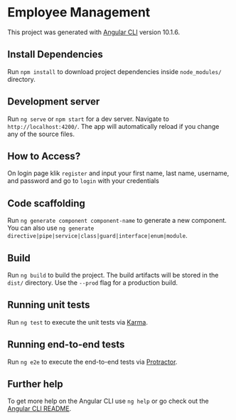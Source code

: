 # Employee Management

This project was generated with [Angular CLI](https://github.com/angular/angular-cli) version 10.1.6.

## Install Dependencies

Run `npm install` to download project dependencies inside `node_modules/` directory.

## Development server

Run `ng serve` or `npm start` for a dev server. Navigate to `http://localhost:4200/`. The app will automatically reload if you change any of the source files.

## How to Access?

On login page klik `register` and input your first name, last name, username, and password and go to `login` with your credentials

## Code scaffolding

Run `ng generate component component-name` to generate a new component. You can also use `ng generate directive|pipe|service|class|guard|interface|enum|module`.

## Build

Run `ng build` to build the project. The build artifacts will be stored in the `dist/` directory. Use the `--prod` flag for a production build.

## Running unit tests

Run `ng test` to execute the unit tests via [Karma](https://karma-runner.github.io).

## Running end-to-end tests

Run `ng e2e` to execute the end-to-end tests via [Protractor](http://www.protractortest.org/).

## Further help

To get more help on the Angular CLI use `ng help` or go check out the [Angular CLI README](https://github.com/angular/angular-cli/blob/master/README.md).
